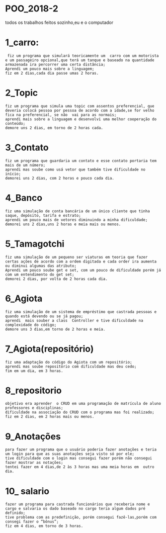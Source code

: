 # POO_2018-2

 todos os trabalhos feitos sozinho,eu e o computador

# 1_carro:
	 fiz um programa que simulará teoricamente um  carro com um motorista e um passageiro opcional,que terá um tanque e baseado na quantidade armazenada ira percorrer uma certa distância;
	Aprendi um pouco mais sobre a linguagem;
	fiz em 2 dias,cada dia passe umas 2 horas.

# 2_Topic
	fiz um programa que simula uma topic com assentos preferencial, que deveria colocá pessoa por pessoa de acordo com a idade,se for velho fica na preferencial, se não  vai para as normais;
	aprendi mais sobre a linguagem e desenvolvi uma melhor cooperação do conteúdo;
	demore uns 2 dias, em torno de 2 horas cada.

# 3_Contato
	fiz um programa que guardaria um contato e esse contato portaria tem mais de um número;
	aprendi mas soube como usá vetor que também tive dificuldade no início;
	demorei uns 2 dias, com 2 horas e pouco cada dia.

# 4_Banco
	fiz uma simulação de conta bancária de um único cliente que tinha saque, depósito, tarifa e estrato;
	aprendi um pouco mais de vetores diminuindo a minha dificuldade;
	demorei uns 2 dias,uns 2 horas e meia mais ou menos.

# 5_Tamagotchi
    fiz uma simulação de um pequeno ser viaturas em teoria que fazer certas ações de acordo com a ordem digitada e cada order ira aumenta ou diminui algumas das atributo;
    Aprendi um pouco soube get e set, com um pouco de dificuldade porém já com um entendimento do get set;
    demorei 2 dias, por volta de 2 horas cada dia.
 
 # 6_Agiota
	fiz uma simulação de um sistema de empréstimo que castrada pessoas e quando está devendo ou se já pagou;
	aprendi  mais souber a class  Controller e tive dificuldade na complexidade do código;
	demore uns 3 dias,em torno de 2 horas e meia.
  
 
 # 7_Agiota(repositório)
	fiz uma adaptação do código do Agiota com um repositório;
	aprendi mas soube repositório com dificuldade mas deu cedo;
	fim em um dia, em 3 horas.

# 8_repositorio
	objetivo era aprender  o CRUD em uma programação de matrícula de aluno professores e disciplinas;
	dificuldade na associação do CRUD com o programa mas foi realizado;
	fiz em 2 dias, em 2 horas mais ou menos.

# 9_Anotações
	para fazer um programa que o usuário poderia fazer anotações e teria um login para que as suas anotações seja visto só por ele;
	tive dificuldade com o login mas consegui fazer porém não consegui fazer mostrar as notações;
	tentei fazer em 4 dias,de 2 às 3 horas mas uma meia horas em  outro  dia.

# 10_ salario
	fazer um programa para castrada funcionários que receberia nome e cargo e salvaria os dado baseado no cargo teria algum dados pré definido;
	tive problema com as predefinição, porém consegui fazê-las,porém com consegi fazer o “bônus”;
	fiz em 4 dias, em torno de 3 horas.
